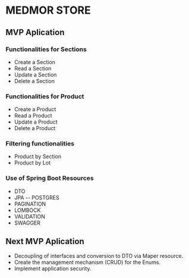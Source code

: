# MEDMOR STORE
## MVP Aplication

### Functionalities for Sections
* Create a Section
* Read a Section
* Update a Section
* Delete a Section

### Functionalities for Product
* Create a Product
* Read a Product
* Update a Product
* Delete a Product

### Filtering functionalities 
* Product by Section
* Product by Lot

### Use of Spring Boot Resources
* DTO
* JPA -- POSTGRES
* PAGINATION
* LOMBOCK
* VALIDATION
* SWAGGER

## Next MVP Aplication
* Decoupling of interfaces and conversion to DTO via Maper resource.
* Create the management mechanism (CRUD) for the Enums.
* Implement application security.
